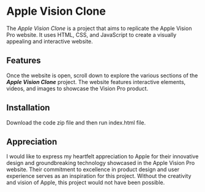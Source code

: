 # Apple Vision Clone

The _Apple Vision Clone_ is a project that aims to replicate the Apple Vision Pro website. It uses HTML, CSS, and JavaScript to create a visually appealing and interactive website.

## Features
Once the website is open, scroll down to explore the various sections of the **_Apple Vision Clone_** project. The website features interactive elements, videos, and images to showcase the Vision Pro product.


## Installation

Download the code zip file and then run index.html file. 

## Appreciation
I would like to express my heartfelt appreciation to Apple for their innovative design and groundbreaking technology showcased in the Apple Vision Pro website. Their commitment to excellence in product design and user experience serves as an inspiration for this project. Without the creativity and vision of Apple, this project would not have been possible.